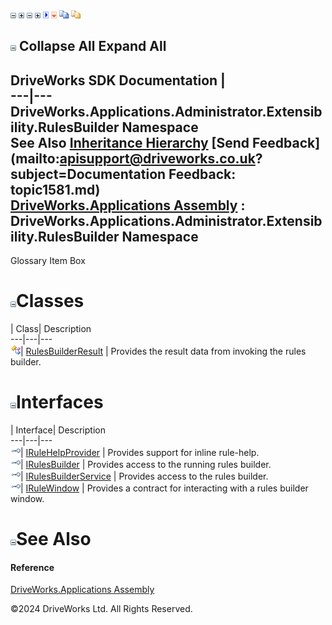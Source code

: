 ![](dotnetimages/collapse.gif) ![](dotnetimages/expand.gif) ![](dotnetimages/collapse.gif) ![](dotnetimages/expand.gif) ![](dotnetimages/drpdown.gif) ![](dotnetimages/drpdown_orange.gif) ![](dotnetimages/copycode.gif) ![](dotnetimages/copycodeHighlight.gif)

![](dotnetimages/collapse.gif) Collapse All Expand All  
---  
DriveWorks SDK Documentation  |   
---|---  
DriveWorks.Applications.Administrator.Extensibility.RulesBuilder Namespace   
See Also [Inheritance Hierarchy](topic1582.md) [Send Feedback](mailto:apisupport@driveworks.co.uk?subject=Documentation Feedback: topic1581.md)  
[DriveWorks.Applications Assembly](topic13.md) : DriveWorks.Applications.Administrator.Extensibility.RulesBuilder Namespace  
---  
  
Glossary Item Box

# ![](dotnetimages/collapse.gif)Classes

| Class| Description  
---|---|---  
![Class](dotnetimages/Class.gif)| [RulesBuilderResult](topic1622.md) | Provides the result data from invoking the rules builder.  
  
# ![](dotnetimages/collapse.gif)Interfaces

| Interface| Description  
---|---|---  
![Interface](dotnetimages/Interface.gif)| [IRuleHelpProvider](topic1583.md) | Provides support for inline rule-help.  
![Interface](dotnetimages/Interface.gif)| [IRulesBuilder](topic1590.md) | Provides access to the running rules builder.  
![Interface](dotnetimages/Interface.gif)| [IRulesBuilderService](topic1598.md) | Provides access to the rules builder.  
![Interface](dotnetimages/Interface.gif)| [IRuleWindow](topic1607.md) | Provides a contract for interacting with a rules builder window.  
  
# ![](dotnetimages/collapse.gif)See Also

#### Reference

[DriveWorks.Applications Assembly](topic13.md)

©2024 DriveWorks Ltd. All Rights Reserved.
